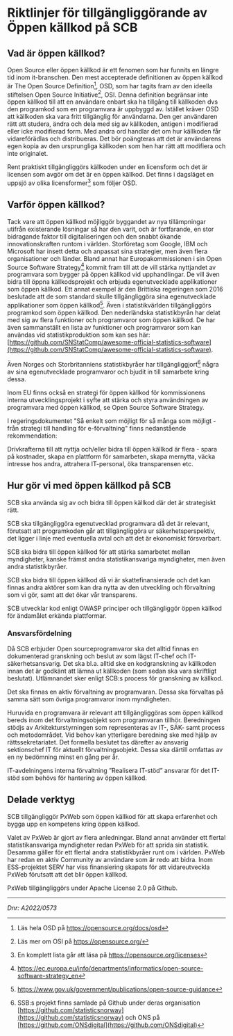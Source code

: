 # Riktlinjer för tillgängliggörande av Öppen källkod på SCB

## Vad är öppen källkod?

Open Source eller öppen källkod är ett fenomen som har funnits en längre tid inom it-branschen. Den mest accepterade definitionen av öppen källkod är The Open Source Definition[^1], OSD, som har tagits fram av den ideella stiftelsen Open Source Initiative[^2], OSI. Denna definition begränsar inte öppen källkod till att en användare enbart ska ha tillgång till källkoden dvs den programkod som en programvara är uppbyggd av. Istället kräver OSD att källkoden ska vara fritt tillgänglig för användarna. Den ger användaren rätt att studera, ändra och dela med sig av källkoden, antigen i modifierad eller icke modifierad form. Med andra ord handlar det om hur källkoden får vidareförädlas och distribueras. Det bör poängteras att det är användarens egen kopia av den ursprungliga källkoden som hen har rätt att modifiera och inte originalet.

Rent praktiskt tillgängliggörs källkoden under en licensform och det är licensen som avgör om det är en öppen källkod. Det finns i dagsläget en uppsjö av olika licensformer[^3] som följer OSD.

## Varför öppen källkod?

Tack vare att öppen källkod möjliggör byggandet av nya tillämpningar utifrån existerande lösningar så har den varit, och är fortfarande, en stor bidragande faktor till digitaliseringen och den snabbt ökande innovationskraften runtom i världen. Storföretag som Google, IBM och Microsoft har insett detta och anpassat sina strategier, men även flera organisationer och länder. Bland annat har Europakommissionen i sin Open Source Software Strategy[^4] kommit fram till att de vill stärka nyttjandet av programvara som bygger på öppen källkod vid upphandlingar. De vill även bidra till öppna källkodsprojekt och erbjuda egenutvecklade applikationer som öppen källkod. Ett annat exempel är den Brittiska regeringen som 2016 beslutade att de som standard skulle tillgängliggöra sina egenutvecklade applikationer som öppen källkod[^5]. Även i statistikvärlden tillgängliggörs programkod som öppen källkod. Den nederländska statistikbyrån har delat med sig av flera funktioner och programvaror som öppen källkod. De har även sammanställt en lista av funktioner och programvaror som kan användas vid statistikproduktion som kan ses här: [https://github.com/SNStatComp/awesome-official-statistics-software](https://github.com/SNStatComp/awesome-official-statistics-software).

Även Norges och Storbritanniens statistikbyråer har tillgängliggjort[^6] några av sina egenutvecklade programvaror och bjudit in till samarbete kring dessa.

Inom EU finns också en strategi för öppen källkod för kommissionens interna utvecklingsprojekt i syfte att stärka och styra användningen av programvara med öppen källkod, se Open Source Software Strategy.

I regeringsdokumentet "Så enkelt som möjligt för så många som möjligt - från strategi till handling för e-förvaltning" finns nedanstående rekommendation:

Drivkrafterna till att nyttja och/eller bidra till öppen källkod är flera - spara på kostnader, skapa en plattform för samarbeten, skapa mernytta, väcka intresse hos andra, attrahera IT-personal, öka transparensen etc.

## Hur gör vi med öppen källkod på SCB

SCB ska använda sig av och bidra till öppen källkod där det är strategiskt rätt.

SCB ska tillgängliggöra egenutvecklad programvara då det är relevant, förutsatt att programkoden går att tillgängliggöra ur säkerhetsperspektiv, det ligger i linje med eventuella avtal och att det är ekonomiskt försvarbart.

SCB ska bidra till öppen källkod för att stärka samarbetet mellan myndigheter, kanske främst andra statistikansvariga myndigheter, men även andra statistikbyråer.

SCB ska bidra till öppen källkod då vi är skattefinansierade och det kan finnas andra aktörer som kan dra nytta av den utveckling och förvaltning som vi gör, samt att det ökar vår transparens.

SCB utvecklar kod enligt OWASP principer och tillgängliggör öppen källkod för ändamålet erkända plattformar.

### Ansvarsfördelning

Då SCB erbjuder Open sourceprogramvaror ska det alltid finnas en dokumenterad granskning och beslut av som lägst IT-chef och IT-säkerhetsansvarig. Det ska bl.a. alltid ske en kodgranskning av källkoden innan det är godkänt att lämna ut källkoden (som sedan ska vara skriftligt beslutat). Utlämnandet sker enligt SCB:s process för granskning av källkod.

Det ska finnas en aktiv förvaltning av programvaran. Dessa ska förvaltas på samma sätt som övriga programvaror inom myndigheten.

Huruvida en programvara är relevant att tillgängliggöras som öppen källkod bereds inom det förvaltningsobjekt som programvaran tillhör. Beredningen stödjs av Arkitekturstyrningen som representeras av IT-, SÄK- samt process och metodområdet. Vid behov kan ytterligare beredning ske med hjälp av rättssekretariatet. Det formella beslutet tas därefter av ansvarig sektionschef IT för aktuellt förvaltningsobjekt. Dessa ska därtill omfattas av en ny bedömning minst en gång per år.

IT-avdelningens interna förvaltning ”Realisera IT-stöd” ansvarar för det IT-stöd som behövs för hantering av öppen källkod.

## Delade verktyg

SCB tillgängliggör PxWeb som öppen källkod för att skapa erfarenhet och bygga upp en kompetens kring öppen källkod.

Valet av PxWeb är gjort av flera anledningar. Bland annat använder ett flertal statistikansvariga myndigheter redan PxWeb för att sprida sin statistik. Desamma gäller för ett flertal andra statistikbyråer runt om i världen. PxWeb har redan en aktiv Community av användare som är redo att bidra. Inom ESS-projektet SERV har viss finansiering skapats för att vidareutveckla PxWeb förutsatt att det blir öppen källkod.

PxWeb tillgängliggörs under Apache License 2.0 på Github.

---

*Dnr: A2022/0573* 

[^1]: Läs hela OSD på https://opensource.org/docs/osd

[^2]: Läs mer om OSI på https://opensource.org/

[^3]: En komplett lista går att läsa på https://opensource.org/licenses

[^4]: https://ec.europa.eu/info/departments/informatics/open-source-software-strategy_en

[^5]: https://www.gov.uk/government/publications/open-source-guidance

[^6]: SSB:s projekt finns samlade på Github under deras organisation [https://github.com/statisticsnorway](https://github.com/statisticsnorway) och ONS på [https://github.com/ONSdigital](https://github.com/ONSdigital)